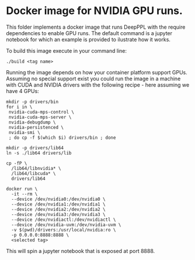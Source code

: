 # Docker image for NVIDIA GPU runs.

This folder implements a docker image that runs DeepPPL with the require dependencies
to enable GPU runs. The default command is a jupyter notebook for which an example
is provided to ilustrate how it works.

To build this image execute in your command line:
```
./build <tag name>
```

Running the image depends on how your container platform support GPUs. Assuming no
special support exist you could run the image in a machine with CUDA and NVIDIA drivers
with the following recipe - here assuming we have 4 GPUs:

```
mkdir -p drivers/bin
for i in \
 nvidia-cuda-mps-control \
 nvidia-cuda-mps-server \
 nvidia-debugdump \
 nvidia-persistenced \
 nvidia-smi \
 ; do cp -f $(which $i) drivers/bin ; done

mkdir -p drivers/lib64
ln -s ./lib64 drivers/lib

cp -fP \
  /lib64/libnvidia* \
  /lib64/libcuda* \
  drivers/lib64 

docker run \
  -it --rm \
  --device /dev/nvidia0:/dev/nvidia0 \
  --device /dev/nvidia1:/dev/nvidia1 \
  --device /dev/nvidia2:/dev/nvidia2 \
  --device /dev/nvidia3:/dev/nvidia3 \
  --device /dev/nvidiactl:/dev/nvidiactl \
  --device /dev/nvidia-uvm:/dev/nvidia-uvm \
  -v $(pwd)/drivers:/usr/local/nvidia:ro \
  -p 0.0.0.0:8888:8888 \
  <selected tag>
```

This will spin a jupyter notebook that is exposed at port 8888.
